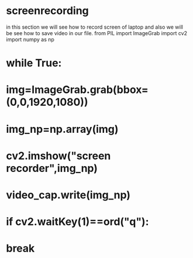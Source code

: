 # screenrecording
in this section we will see how to record screen of laptop and also we will be see how to save video in our file.
from PIL import ImageGrab
import cv2
import numpy as np
# while True:
#     img=ImageGrab.grab(bbox=(0,0,1920,1080))
#     img_np=np.array(img)
#     cv2.imshow("screen recorder",img_np)
#     video_cap.write(img_np)
#     if cv2.waitKey(1)==ord("q"):
#         break

